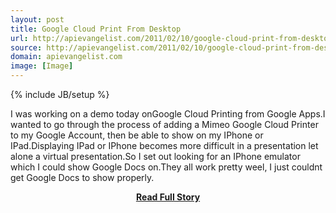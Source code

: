 ```yaml
---
layout: post
title: Google Cloud Print From Desktop
url: http://apievangelist.com/2011/02/10/google-cloud-print-from-desktop/
source: http://apievangelist.com/2011/02/10/google-cloud-print-from-desktop/
domain: apievangelist.com
image: [Image]
---
```

{% include JB/setup %}<p>I was working on a demo today onGoogle Cloud Printing from Google Apps.I wanted to go through the process of adding a Mimeo Google Cloud Printer to my Google Account, then be able to show on my IPhone or IPad.Displaying IPad or IPhone becomes more difficult in a presentation let alone a virtual presentation.So I set out looking for an IPhone emulator which I could show Google Docs on.They all work pretty weel, I just couldnt get Google Docs to show properly.</p>
<center><p><a href="http://apievangelist.com/2011/02/10/google-cloud-print-from-desktop/" style='padding:25px; font-sze:18px; font-weight: bold;'>Read Full Story</a></p></center>
